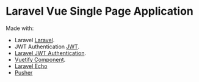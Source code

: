 # Laravel Vue Single Page Application 

Made with:
-   Laravel [Laravel](https://laravel.com/).
-   JWT Authentication [JWT](https://jwt.io/).
-   [Laravel JWT Authentication](https://jwt-auth.readthedocs.io/en/develop/laravel-installation/).
-   [Vuetify Component](https://vuetifyjs.com/en/).
-   [Laravel Echo](https://laravel.com/docs/7.x/broadcasting)
-   [Pusher](https://pusher.com/)
